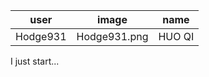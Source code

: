 |        user         |             image         |           name          |
| -------------------- | -------------------------- | ------------------------- |
| Hodge931  |   Hodge931.png  |        HUO QI       |
I just start...
